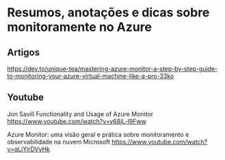 # Resumos, anotações e dicas sobre monitoramente no Azure

## Artigos
https://dev.to/unique-tea/mastering-azure-monitor-a-step-by-step-guide-to-monitoring-your-azure-virtual-machine-like-a-pro-33ko


## Youtube
Jon Savill Functionality and Usage of Azure Monitor
https://www.youtube.com/watch?v=v68jL-l9Fww

Azure Monitor: uma visão geral e prática sobre monitoramento e observabilidade na nuvem Microsoft
https://www.youtube.com/watch?v=qLiYirDVyHk
